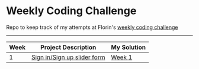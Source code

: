 # Weekly Coding Challenge 

Repo to keep track of my attempts at Florin's [weekly coding challenge](https://www.florin-pop.com/blog/2019/03/weekly-coding-challenge)

<hr> 

| Week  | Project Description | My Solution |
| ----- | ----------- | --- |
| 1 | [Sign in/Sign up slider form](https://www.florin-pop.com/blog/2019/03/double-slider-sign-in-up-form/)| [Week 1](https://megfh.github.io/weekly-coding-challenge//week-01/index.html)
